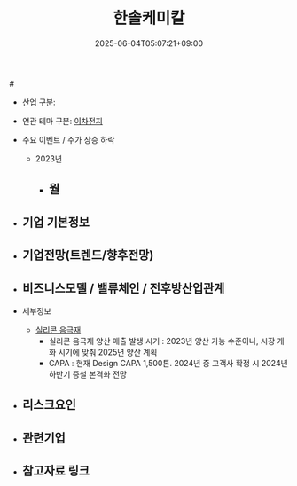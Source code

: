 ﻿---
title: "한솔케미칼"
date: 2025-06-04T05:07:21+09:00
lastmod: 2025-06-04T05:07:21+09:00
type: docs
sidebar:
  open: true
weight: 11
---
<div style="display:none">
  <meta property="article:published_time" content="2025-06-03T20:07:21Z" />
  <meta property="article:modified_time" content="2025-06-03T20:07:21Z" />
</div>
#

- 산업 구분:

- 연관 테마 구분: [이차전지](/industry-study/이차전지/)

- 주요 이벤트  /  주가 상승 하락
	- 2023년
		- 월
			- 

- 기업 기본정보
	- 

 - 기업전망(트렌드/향후전망)
	- 

- 비즈니스모델 / 밸류체인 / 전후방산업관계
	- 

- 세부정보
	- [실리콘 음극재](/industry-study/실리콘-음극재/)
		- 실리콘 음극재 양산 매출 발생 시기 : 2023년 양산 가능 수준이나, 시장 개화 시기에 맞춰 2025년 양산 계획
		- CAPA : 현재 Design CAPA 1,500톤. 2024년 중 고객사 확정 시 2024년 하반기 증설 본격화 전망

- 리스크요인
	- 

- 관련기업
	- 

- 참고자료 링크
	-
